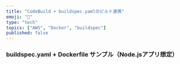 ```yaml
---
title: "CodeBuild + buildspec.yamlのビルド連携"
emoji: "🧹"
type: "tech"
topics: ["AWS", "Docker", "buildspec"]
published: false
---
```


### buildspec.yaml + Dockerfile サンプル（Node.jsアプリ想定）
